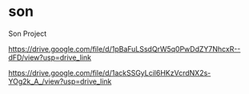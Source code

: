 # son
Son Project


https://drive.google.com/file/d/1pBaFuLSsdQrW5q0PwDdZY7NhcxR--dFD/view?usp=drive_link

https://drive.google.com/file/d/1ackSSGyLcil6HKzVcrdNX2s-YOg2k_A_/view?usp=drive_link

